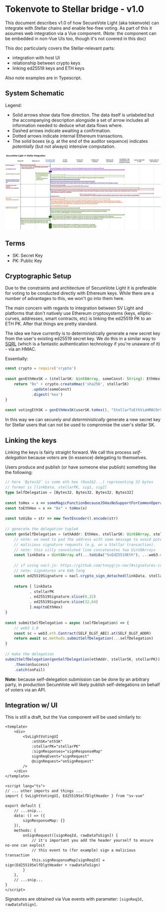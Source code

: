 # Tokenvote to Stellar bridge - v1.0

This document describes v1.0 of how SecureVote Light (aka tokenvote) can integrate with Stellar chains and enable fee-free voting.
As part of this it assumes web integration via a Vue component. (Note: the component can be embedded in non-Vue UIs too, though it's not covered in this doc)

This doc particularly covers the Stellar-relevant parts:

* integration with host UI
* relationship between crypto keys
* linking ed25519 keys and ETH keys

Also note examples are in Typescript.

## System Schematic

Legend:
* Solid arrows show data flow direction. The data itself is unlabeled but the accompanying description alongside a set of arrow includes all information needed to deduce what data flows where.
* Dashed arrows indicate awaiting a confirmation.
* Dotted arrows indicate internal Ethereum transactions.
* The solid boxes  (e.g. at the end of the auditor sequence) indicates *potentially* (but not always) intensive computation.

[![Schematic showing interactions between entities for Stellar integration. Includes component initialization, proposal creation, voting, and auditing.](../img/tokenvote-stellar-schematic.png)](../img/tokenvote-stellar-schematic.png)

## Terms

* SK: Secret Key
* PK: Public Key

## Cryptographic Setup

Due to the constraints and architecture of SecureVote Light it is preferable for voting to be conducted directly with Ethereum keys. While there are a number of advantages to this, we won't go into them here.

The main concern with regards to integration between SV Light and platforms that don't natively use Ethereum cryptosystems (keys, elliptic-curves, addresses, smart contracts, etc) is linking the ed25519 PK to an ETH PK. After that things are pretty standard.

The idea we have currently is to deterministically generate a new secret key from the user's existing ed25519 secret key. We do this in a similar way to [SQRL](https://www.grc.com/sqrl/sqrl.htm) (which is a fantastic authentication technology if you're unaware of it) - via an HMAC.

Essentially:

```typescript
const crypto = require('crypto')

const genEthHexSK = (stellarSK: Uint8Array, someConst: String): EthHex => {
    return "0x" + crypto.createHmac('sha256', stellarSK)
            .update(someConst)
            .digest('hex')
}

const votingEthSK = genEthHexSK(userSK.toHex(), "StellarToEthViaHMACOrSomething")
```

In this way we can securely *and deterministically* generate a new secret key for Stellar users that can not be used to compromise the user's stellar SK.

## Linking the keys

Linking the keys is fairly straight forward. We call this process *self-delegation* because voters are (in essence) delegating to themselves.

Users produce and publish (or have someone else publish) something like the following:

```typescript
// here `Bytes32` is some eth hex (0xa1b2...) representing 32 bytes
// format is [linkData, stellarPK, sig1, sig2]
type SelfDelegation = [Bytes32, Bytes32, Bytes32, Bytes32]

const toHex = x => someMagicFunctionBecauseJSHasNoSupportForCommonOperationsFacepalm(x)
const toEthHex = x => "0x" + toHex(x)

const toUi8a = str => new TextEncoder().encode(str)

// generate the delegation tuple4
const genSelfDelegation = (ethAddr: EthHex, stellarSK: Uint8Array, stellarPK: Uint8Array): SelfDelegation => {
    // note: we need to pad the address with some message to avoid potential
    // malicious signature requests (e.g. on a Stellar transaction).
    // note: this silly convoluted line concatenates two Uint8Arrays
    const linkData = Uint8Array.of(...toUi8a("SvEd25519Eth"), ...web3.utils.hexToBytes(ethAddr))

    // if using nacl-js: https://github.com/tonyg/js-nacl#signatures-crypto_sign
    // note: signatures are 64b long
    const ed25519Signature = nacl.crypto_sign_detached(linkData, stellarSK)

    return [ linkData
           , stellarPK
           , ed25519Signature.slice(0,32)
           , ed25519Signature.slice(32,64)
           ].map(toEthHex)
}

const submitSelfDelegation = async (selfDelegation) => {
    // web3 1.0
    const sc = web3.eth.Contract(SELF_DLGT_ABI).at(SELF_DLGT_ADDR)
    return await sc.methods.submitSelfDelegation(...selfDelegation)
}

// make the delegation
submitSelfDelegation(genSelfDelegation(ethAddr, stellarSK, stellarPK))
    .then(onSuccess)
    .catch(onFail)
```

**Note:** because self-delegation submission can be done by an arbitrary party, in production SecureVote will likely publish self-delegations on behalf of voters via an API.

## Integration w/ UI

This is still a draft, but the Vue component will be used similarly to:

```vue
<template>
    <div>
        <SvLightVotingUI
            :ethSK="ethSK"
            :stellarPK="stellarPK"
            :signResponses="signResponseMap"
            signReqEvent="signRequest"
            @signRequest="onSignRequest"
        />
    </div>
</template>

<script lang="ts">
// ... other imports and things ...
import { SvLightVotingUI, Ed25519SelfDlgtHeader } from "sv-vue"

export default {
    // ...snip...
    data: () => ({
        signResponseMap: {}
    }),
    methods: {
        onSignRequest([signReqId, rawDataToSign]) {
            // it's important you add the header yourself to ensure no-one can exploit
            // this event to (for example) sign a malicious transaction
            this.signResponseMap[signReqId] = sign(Ed25519SelfDlgtHeader + rawDataToSign)
        }
    },
    // ...snip...
}
</script>
```

Signatures are obtained via Vue events with parameter: `[signReqId, rawDataToSign]`.

